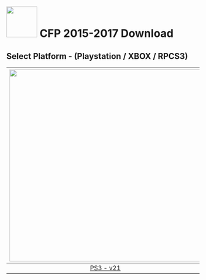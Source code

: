 # <img width="80" src="https://github.com/dylanhale/ScorebugMods/blob/main/assets/images/CFP.png"> CFP 2015-2017 Download

## Select Platform - (Playstation / XBOX / RPCS3)

| <img width="500" src="https://github.com/dylanhale/ScorebugMods/blob/main/assets/images/Playstation.png"> | <img width="500" src="https://github.com/dylanhale/ScorebugMods/blob/main/assets/images/Xbox.png"> | <img width="500" src="https://github.com/dylanhale/ScorebugMods/blob/main/assets/images/RPCS3.png"> |
| :---:|:---:|:---:|
| [PS3 - v21](https://www.mediafire.com/file/u72dg2uifj5muo1/CFP+15-17+PS3+V21.rar/file) |  [XBOX - TBA]| [RPCS3 - v21](https://github.com/dylanhale/ScorebugMods/blob/main/Scorebugs/CFP%2015-17/RPCS3/index.md) |

